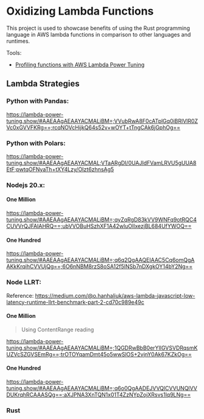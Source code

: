 # Oxidizing Lambda Functions

This project is used to showcase benefits of using the Rust programming language in AWS lambda functions in comparison to other languages and runtimes.

Tools:

-   [Profiling functions with AWS Lambda Power Tuning](https://docs.aws.amazon.com/lambda/latest/operatorguide/profile-functions.html)

## Lambda Strategies

### Python with Pandas:

https://lambda-power-tuning.show/#AAEAAgAEAAYACMALiBM=;VVubRwA8F0cATplGq0iBRlVlR0ZVc0xGVVFKRg==;rcqNOVcHijkQ64s52v+wOYT+tTngCAk6jGphOg==

### Python with Polars:

https://lambda-power-tuning.show/#AAEAAgAEAAYACMAL;VTaARgDI/0UAJIdFVamLRVU5gUUA8EtF;pwtqOFNyaTh+tXY4Lzy/OIzt6zhnsAg5

### Nodejs 20.x:

#### One Million

https://lambda-power-tuning.show/#AAEAAgAEAAYACMALiBM=;qyZqRgD83kVV9WNFq9otRQC4CUVVrQJFAIAHRQ==;ubVVOBuHSzhXF1A42wluOIlxezjBL684UfYWOQ==

#### One Hundred

https://lambda-power-tuning.show/#AAEAAgAEAAYACMALiBM=;q6q2QgAAQEIAAC5Cq6omQgAAKkKrqihCVVUjQg==;6O6nNBM8rzS8oSA12f5lNSb7nDXgkOY14bY2Ng==

### Node LLRT:

Reference: https://medium.com/@o.hanhaliuk/aws-lambda-javascript-low-latency-runtime-llrt-benchmark-part-2-cd70c989e49c

#### One Million

> Using ContentRange reading

https://lambda-power-tuning.show/#AAEAAgAEAAYACMALiBM=;1QGDRwBbB0erYIlGVSVDRqsmKUZVcSZGVSEmRg==;trOTOYqamDmt45o5wwSlOS+2vjnY0Ak67KZkOg==

#### One Hundred

https://lambda-power-tuning.show/#AAEAAgAEAAYACMALiBM=;q6o0QgAADEJVVQlCVVUNQlVVDUKrqhRCAAASQg==;aXJPNA3XnTQN1x01T4ZzNYpZojXRsvs1lq9LNg==

### Rust
